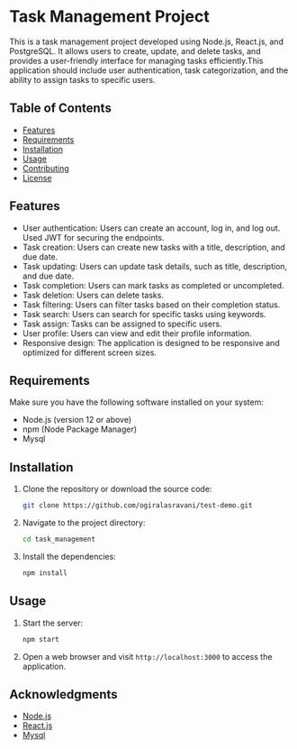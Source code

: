 # Task Management Project

This is a task management project developed using Node.js, React.js, and PostgreSQL. It allows users to create, update, and delete tasks, and provides a user-friendly interface for managing tasks efficiently.This application should include user authentication, task categorization, and the ability to assign tasks to specific users.


## Table of Contents

- [Features](#features)
- [Requirements](#requirements)
- [Installation](#installation)
- [Usage](#usage)
- [Contributing](#contributing)
- [License](#license)

## Features

- User authentication: Users can create an account, log in, and log out. Used JWT for securing the endpoints.
- Task creation: Users can create new tasks with a title, description, and due date.
- Task updating: Users can update task details, such as title, description, and due date.
- Task completion: Users can mark tasks as completed or uncompleted.
- Task deletion: Users can delete tasks.
- Task filtering: Users can filter tasks based on their completion status.
- Task search: Users can search for specific tasks using keywords.
- Task assign: Tasks can be assigned to specific users.
- User profile: Users can view and edit their profile information.
- Responsive design: The application is designed to be responsive and optimized for different screen sizes.

## Requirements

Make sure you have the following software installed on your system:

- Node.js (version 12 or above)
- npm (Node Package Manager)
- Mysql

## Installation

1. Clone the repository or download the source code:

   ```bash
   git clone https://github.com/ogiralasravani/test-demo.git
   ```

2. Navigate to the project directory:

   ```bash
   cd task_management
   ```

3. Install the dependencies:

   ```bash
   npm install
   ```




## Usage

1. Start the server:

   ```bash
   npm start
   ```

2. Open a web browser and visit `http://localhost:3000` to access the application.



## Acknowledgments

- [Node.js](https://nodejs.org/)
- [React.js](https://reactjs.org/)
- [Mysql](https://www.mysql.com/)

